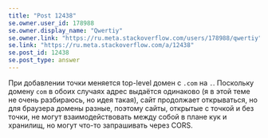 ```yaml
---
title: "Post 12438"
se.owner.user_id: 178988
se.owner.display_name: "Qwertiy"
se.owner.link: "https://ru.meta.stackoverflow.com/users/178988/qwertiy"
se.link: "https://ru.meta.stackoverflow.com/a/12438"
se.post_id: 12438
se.post_type: answer
---
```

<p>При добавлении точки меняется top-level домен с <code>.com</code> на <code>.</code>. Поскольку домену <code>com</code> в обоих случаях адрес выдаётся одинаково (я в этой теме не очень разбираюсь, но идея такая), сайт продолжает открываться, но для браузера домены разные, поэтому сайты, открытые с точкой и без точки, не могут взаимодействовать между собой в плане кук и хранилищ, но могут что-то запрашивать через CORS.</p>
